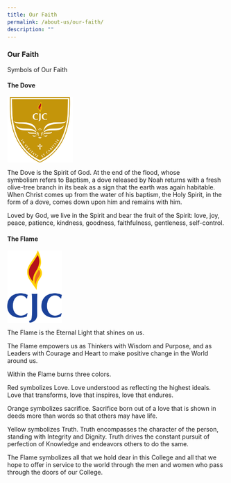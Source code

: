 ```yaml
---
title: Our Faith
permalink: /about-us/our-faith/
description: ""
---
```

### **Our Faith**
Symbols of Our Faith

#### **The Dove**
<img src="/images/crest.jpg" style="width:30%" align=left>

<br clear="left">

The Dove is the Spirit of God. At the end of the flood, whose symbolism refers to Baptism, a dove released by Noah returns with a fresh olive-tree branch in its beak as a sign that the earth was again habitable. When Christ comes up from the water of his baptism, the Holy Spirit, in the form of a dove, comes down upon him and remains with him.

Loved by God, we live in the Spirit and bear the fruit of the Spirit: love, joy, peace, patience, kindness, goodness, faithfulness, gentleness, self-control.

#### **The Flame** 
<img src="/images/flame.jpg" style="width:25%" align=left>

<br clear="left">

The Flame is the Eternal Light that shines on us. 

The Flame empowers us as Thinkers with Wisdom and Purpose, 
and as Leaders with Courage and Heart to make positive change in the World around us.

Within the Flame burns three colors.

Red symbolizes Love. Love understood as reflecting the highest ideals. Love that transforms, love that inspires, love that endures.

Orange symbolizes sacrifice. Sacrifice born out of a love that is shown in deeds more than words so that others may have life.

Yellow symbolizes Truth. Truth encompasses the character of the person, standing with Integrity and Dignity. Truth drives the constant pursuit of perfection of Knowledge and endeavors others to do the same.

The Flame symbolizes all that we hold dear in this College and all that we hope to offer in service to the world through the men and women who pass through the doors of our College.